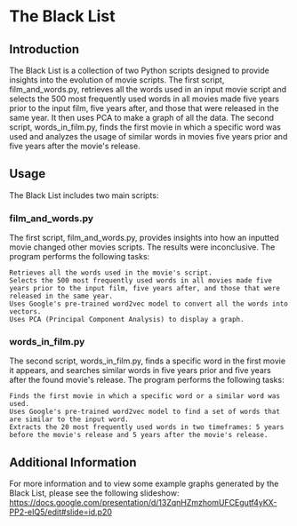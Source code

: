 # The Black List
## Introduction

The Black List is a collection of two Python scripts designed to provide insights into the evolution of movie scripts. The first script, film_and_words.py, retrieves all the words used in an input movie script and selects the 500 most frequently used words in all movies made five years prior to the input film, five years after, and those that were released in the same year. It then uses PCA to make a graph of all the data.
The second script, words_in_film.py, finds the first movie in which a specific word was used and analyzes the usage of similar words in movies five years prior and five years after the movie's release.
## Usage

The Black List includes two main scripts:
### film_and_words.py

The first script, film_and_words.py, provides insights into how an inputted movie changed other movies scripts. The results were inconclusive. The program performs the following tasks:

    Retrieves all the words used in the movie's script.
    Selects the 500 most frequently used words in all movies made five years prior to the input film, five years after, and those that were released in the same year.
    Uses Google's pre-trained word2vec model to convert all the words into vectors.
    Uses PCA (Principal Component Analysis) to display a graph.

### words_in_film.py

The second script, words_in_film.py, finds a specific word in the first movie it appears, and searches similar words in five years prior and five years after the found movie's release. The program performs the following tasks:

    Finds the first movie in which a specific word or a similar word was used.
    Uses Google's pre-trained word2vec model to find a set of words that are similar to the input word.
    Extracts the 20 most frequently used words in two timeframes: 5 years before the movie's release and 5 years after the movie's release.

## Additional Information

For more information and to view some example graphs generated by the Black List, please see the following slideshow: https://docs.google.com/presentation/d/13ZqnHZmzhomUFCEgutf4yKX-PP2-eIQ5/edit#slide=id.p20
